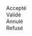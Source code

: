<option value="accepte">Accepté</option>
            <option value="valide">Validé</option>
            <option value="annule">Annulé</option>
            <option value="refuse">Refusé</option>